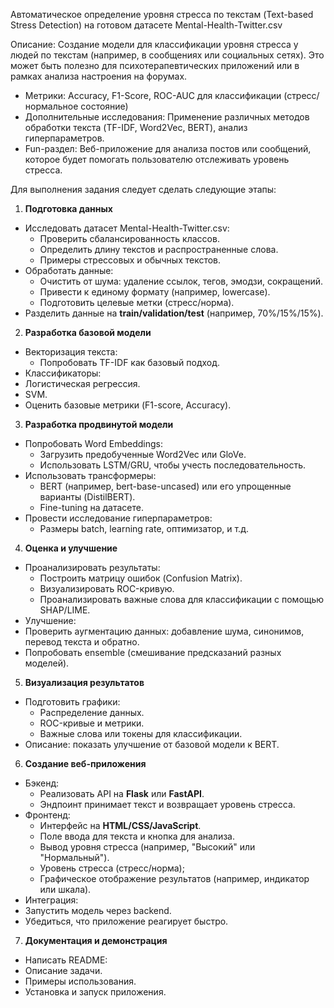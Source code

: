 ﻿Автоматическое определение уровня стресса по текстам (Text-based Stress Detection) на готовом датасете Mental-Health-Twitter.csv 

Описание: Создание модели для классификации уровня стресса у людей по текстам (например, в сообщениях или социальных сетях). Это может быть полезно для психотерапевтических приложений или в рамках анализа настроения на форумах.  

- Метрики: Accuracy, F1-Score, ROC-AUC для классификации (стресс/нормальное состояние)  
- Дополнительные исследования: Применение различных методов обработки текста (TF-IDF, Word2Vec, BERT), анализ гиперпараметров.  
- Fun-раздел: Веб-приложение для анализа постов или сообщений, которое будет помогать пользователю отслеживать уровень стресса.  

Для выполнения задания следует сделать следующие этапы: 

1. **Подготовка данных** 
- Исследовать датасет Mental-Health-Twitter.csv: 
  - Проверить сбалансированность классов. 
  - Определить длину текстов и распространенные слова. 
  - Примеры стрессовых и обычных текстов. 
- Обработать данные: 
  - Очистить от шума: удаление ссылок, тегов, эмодзи, сокращений. 
  - Привести к единому формату (например, lowercase). 
  - Подготовить целевые метки (стресс/норма). 
- Разделить данные на **train/validation/test** (например, 70%/15%/15%). 
2. **Разработка базовой модели** 
- Векторизация текста: 
  - Попробовать TF-IDF как базовый подход. 
- Классификаторы: 
- Логистическая регрессия. 
- SVM. 
- Оценить базовые метрики (F1-score, Accuracy). 
3. **Разработка продвинутой модели** 
- Попробовать Word Embeddings: 
  - Загрузить предобученные Word2Vec или GloVe. 
  - Использовать LSTM/GRU, чтобы учесть последовательность. 
- Использовать трансформеры: 
  - BERT (например, bert-base-uncased) или его упрощенные варианты (DistilBERT). 
  - Fine-tuning на датасете. 
- Провести исследование гиперпараметров: 
  - Размеры batch, learning rate, оптимизатор, и т.д. 
4. **Оценка и улучшение** 
- Проанализировать результаты: 
  - Построить матрицу ошибок (Confusion Matrix). 
  - Визуализировать ROC-кривую. 
  - Проанализировать важные слова для классификации с помощью SHAP/LIME. 
- Улучшение: 
- Проверить аугментацию данных: добавление шума, синонимов, перевод текста и обратно. 
- Попробовать ensemble (смешивание предсказаний разных моделей). 
5. **Визуализация результатов** 
- Подготовить графики: 
  - Распределение данных. 
  - ROC-кривые и метрики. 
  - Важные слова или токены для классификации. 
- Описание: показать улучшение от базовой модели к BERT. 
6. **Создание веб-приложения** 
- Бэкенд: 
  - Реализовать API на **Flask** или **FastAPI**. 
  - Эндпоинт принимает текст и возвращает уровень стресса. 
- Фронтенд: 
  - Интерфейс на **HTML/CSS/JavaScript**. 
  - Поле ввода для текста и кнопка для анализа. 
  - Вывод уровня стресса (например, "Высокий" или "Нормальный"). 
  - Уровень стресса (стресс/норма); 
  - Графическое отображение результатов (например, индикатор или шкала). 
- Интеграция: 
- Запустить модель через backend. 
- Убедиться, что приложение реагирует быстро. 
7. **Документация и демонстрация** 
- Написать README: 
- Описание задачи. 
- Примеры использования. 
- Установка и запуск приложения. 
